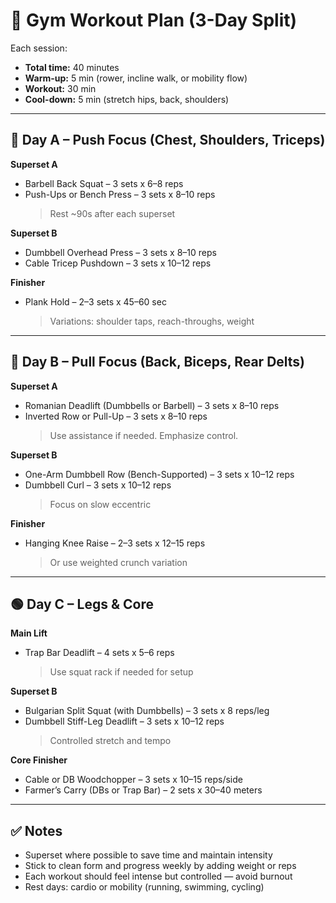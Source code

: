 # 💪 Gym Workout Plan (3-Day Split)

Each session:  
- **Total time:** 40 minutes  
- **Warm-up:** 5 min (rower, incline walk, or mobility flow)  
- **Workout:** 30 min  
- **Cool-down:** 5 min (stretch hips, back, shoulders)

---

## 🔴 Day A – Push Focus (Chest, Shoulders, Triceps)

**Superset A**  
- Barbell Back Squat – 3 sets x 6–8 reps  
- Push-Ups or Bench Press – 3 sets x 8–10 reps  
  > Rest ~90s after each superset

**Superset B**  
- Dumbbell Overhead Press – 3 sets x 8–10 reps  
- Cable Tricep Pushdown – 3 sets x 10–12 reps

**Finisher**  
- Plank Hold – 2–3 sets x 45–60 sec  
  > Variations: shoulder taps, reach-throughs, weight

---

## 🔵 Day B – Pull Focus (Back, Biceps, Rear Delts)

**Superset A**  
- Romanian Deadlift (Dumbbells or Barbell) – 3 sets x 8–10 reps  
- Inverted Row or Pull-Up – 3 sets x 8–10 reps  
  > Use assistance if needed. Emphasize control.

**Superset B**  
- One-Arm Dumbbell Row (Bench-Supported) – 3 sets x 10–12 reps  
- Dumbbell Curl – 3 sets x 10–12 reps  
  > Focus on slow eccentric

**Finisher**  
- Hanging Knee Raise – 2–3 sets x 12–15 reps  
  > Or use weighted crunch variation

---

## 🟢 Day C – Legs & Core

**Main Lift**  
- Trap Bar Deadlift – 4 sets x 5–6 reps  
  > Use squat rack if needed for setup

**Superset B**  
- Bulgarian Split Squat (with Dumbbells) – 3 sets x 8 reps/leg  
- Dumbbell Stiff-Leg Deadlift – 3 sets x 10–12 reps  
  > Controlled stretch and tempo

**Core Finisher**  
- Cable or DB Woodchopper – 3 sets x 10–15 reps/side  
- Farmer’s Carry (DBs or Trap Bar) – 2 sets x 30–40 meters

---

## ✅ Notes
- Superset where possible to save time and maintain intensity  
- Stick to clean form and progress weekly by adding weight or reps  
- Each workout should feel intense but controlled — avoid burnout  
- Rest days: cardio or mobility (running, swimming, cycling)

